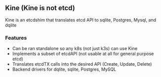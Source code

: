 ## Kine (Kine is not etcd)

Kine is an etcdshim that translates etcd API to sqlite, Postgres, Mysql, and dqlite

### Features
- Can be ran standalone so any k8s (not just k3s) can use Kine
- Implements a subset of etcdAPI (not usable at all for general purpose etcd)
- Translates etcdTX calls into the desired API (Create, Update, Delete)
- Backend drivers for dqlite, sqlite, Postgres, MySQL
